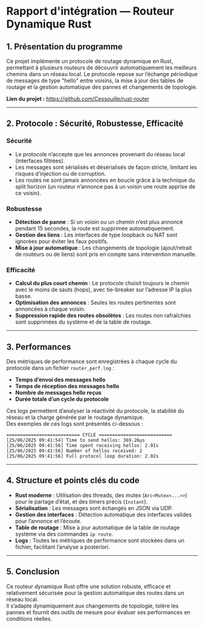 # Rapport d'intégration — Routeur Dynamique Rust

## 1. Présentation du programme

Ce projet implémente un protocole de routage dynamique en Rust, permettant à plusieurs routeurs de découvrir automatiquement les meilleurs chemins dans un réseau local. Le protocole repose sur l’échange périodique de messages de type "hello" entre voisins, la mise à jour des tables de routage et la gestion automatique des pannes et changements de topologie.

**Lien du projet :** https://github.com/Cessouille/rust-router

---

## 2. Protocole : Sécurité, Robustesse, Efficacité

### **Sécurité**

- Le protocole n’accepte que les annonces provenant du réseau local (interfaces filtrées).
- Les messages sont sérialisés et désérialisés de façon stricte, limitant les risques d’injection ou de corruption.
- Les routes ne sont jamais annoncées en boucle grâce à la technique du split horizon (un routeur n’annonce pas à un voisin une route apprise de ce voisin).

### **Robustesse**

- **Détection de panne** : Si un voisin ou un chemin n’est plus annoncé pendant 15 secondes, la route est supprimée automatiquement.
- **Gestion des liens** : Les interfaces de type loopback ou NAT sont ignorées pour éviter les faux positifs.
- **Mise à jour automatique** : Les changements de topologie (ajout/retrait de routeurs ou de liens) sont pris en compte sans intervention manuelle.

### **Efficacité**

- **Calcul du plus court chemin** : Le protocole choisit toujours le chemin avec le moins de sauts (hops), avec tie-breaker sur l’adresse IP la plus basse.
- **Optimisation des annonces** : Seules les routes pertinentes sont annoncées à chaque voisin.
- **Suppression rapide des routes obsolètes** : Les routes non rafraîchies sont supprimées du système et de la table de routage.

---

## 3. Performances

Des métriques de performance sont enregistrées à chaque cycle du protocole dans un fichier `router_perf.log` :

- **Temps d’envoi des messages hello**
- **Temps de réception des messages hello**
- **Nombre de messages hello reçus**
- **Durée totale d’un cycle du protocole**

Ces logs permettent d’analyser la réactivité du protocole, la stabilité du réseau et la charge générée par le routage dynamique.  
Des exemples de ces logs sont présentés ci-dessous :

```
=========================== CYCLE ===========================
[25/06/2025 09:41:54] Time to send hellos: 369.26µs
[25/06/2025 09:41:56] Time spent receiving hellos: 2.01s
[25/06/2025 09:41:56] Number of hellos received: 2
[25/06/2025 09:41:56] Full protocol loop duration: 2.02s
```

---

## 4. Structure et points clés du code

- **Rust moderne** : Utilisation des threads, des mutex (`Arc<Mutex<...>>`) pour le partage d’état, et des timers précis (`Instant`).
- **Sérialisation** : Les messages sont échangés en JSON via UDP.
- **Gestion des interfaces** : Détection automatique des interfaces valides pour l’annonce et l’écoute.
- **Table de routage** : Mise à jour automatique de la table de routage système via des commandes `ip route`.
- **Logs** : Toutes les métriques de performance sont stockées dans un fichier, facilitant l’analyse a posteriori.

---

## 5. Conclusion

Ce routeur dynamique Rust offre une solution robuste, efficace et relativement sécurisée pour la gestion automatique des routes dans un réseau local.  
Il s’adapte dynamiquement aux changements de topologie, tolère les pannes et fournit des outils de mesure pour évaluer ses performances en conditions réelles.
